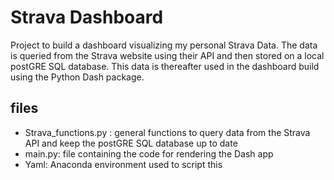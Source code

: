 # Strava Dashboard 

Project to build a dashboard visualizing my personal Strava Data. The data is queried
from the Strava website using their API and then stored on a local postGRE SQL
database. This data is thereafter used in the dashboard build using the Python
Dash package.

## files
* Strava_functions.py : general functions to query data from the Strava API and 
keep the postGRE SQL database up to date
* main.py: file containing the code for rendering the Dash app
* Yaml: Anaconda environment used to script this

    